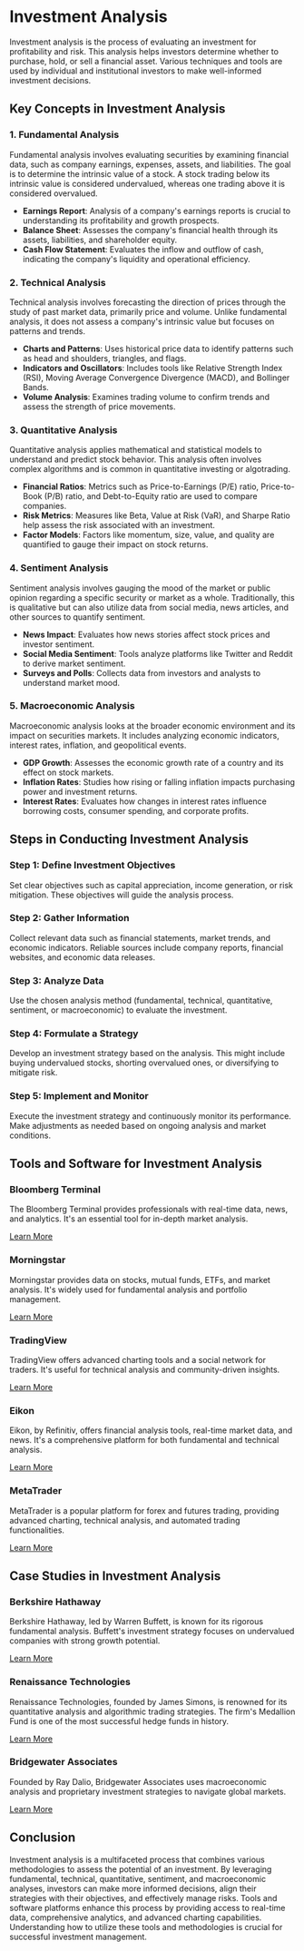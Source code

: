 # Investment Analysis

Investment analysis is the process of evaluating an investment for profitability and risk. This analysis helps investors determine whether to purchase, hold, or sell a financial asset. Various techniques and tools are used by individual and institutional investors to make well-informed investment decisions.

## Key Concepts in Investment Analysis

### 1. Fundamental Analysis

Fundamental analysis involves evaluating securities by examining financial data, such as company earnings, expenses, assets, and liabilities. The goal is to determine the intrinsic value of a stock. A stock trading below its intrinsic value is considered undervalued, whereas one trading above it is considered overvalued.

- **Earnings Report**: Analysis of a company's earnings reports is crucial to understanding its profitability and growth prospects.
- **Balance Sheet**: Assesses the company's financial health through its assets, liabilities, and shareholder equity.
- **Cash Flow Statement**: Evaluates the inflow and outflow of cash, indicating the company's liquidity and operational efficiency.

### 2. Technical Analysis

Technical analysis involves forecasting the direction of prices through the study of past market data, primarily price and volume. Unlike fundamental analysis, it does not assess a company's intrinsic value but focuses on patterns and trends.

- **Charts and Patterns**: Uses historical price data to identify patterns such as head and shoulders, triangles, and flags.
- **Indicators and Oscillators**: Includes tools like Relative Strength Index (RSI), Moving Average Convergence Divergence (MACD), and Bollinger Bands.
- **Volume Analysis**: Examines trading volume to confirm trends and assess the strength of price movements.

### 3. Quantitative Analysis

Quantitative analysis applies mathematical and statistical models to understand and predict stock behavior. This analysis often involves complex algorithms and is common in quantitative investing or algotrading.

- **Financial Ratios**: Metrics such as Price-to-Earnings (P/E) ratio, Price-to-Book (P/B) ratio, and Debt-to-Equity ratio are used to compare companies.
- **Risk Metrics**: Measures like Beta, Value at Risk (VaR), and Sharpe Ratio help assess the risk associated with an investment.
- **Factor Models**: Factors like momentum, size, value, and quality are quantified to gauge their impact on stock returns.

### 4. Sentiment Analysis

Sentiment analysis involves gauging the mood of the market or public opinion regarding a specific security or market as a whole. Traditionally, this is qualitative but can also utilize data from social media, news articles, and other sources to quantify sentiment.

- **News Impact**: Evaluates how news stories affect stock prices and investor sentiment.
- **Social Media Sentiment**: Tools analyze platforms like Twitter and Reddit to derive market sentiment.
- **Surveys and Polls**: Collects data from investors and analysts to understand market mood.

### 5. Macroeconomic Analysis

Macroeconomic analysis looks at the broader economic environment and its impact on securities markets. It includes analyzing economic indicators, interest rates, inflation, and geopolitical events.

- **GDP Growth**: Assesses the economic growth rate of a country and its effect on stock markets.
- **Inflation Rates**: Studies how rising or falling inflation impacts purchasing power and investment returns.
- **Interest Rates**: Evaluates how changes in interest rates influence borrowing costs, consumer spending, and corporate profits.

## Steps in Conducting Investment Analysis

### Step 1: Define Investment Objectives

Set clear objectives such as capital appreciation, income generation, or risk mitigation. These objectives will guide the analysis process.

### Step 2: Gather Information

Collect relevant data such as financial statements, market trends, and economic indicators. Reliable sources include company reports, financial websites, and economic data releases.

### Step 3: Analyze Data

Use the chosen analysis method (fundamental, technical, quantitative, sentiment, or macroeconomic) to evaluate the investment.

### Step 4: Formulate a Strategy

Develop an investment strategy based on the analysis. This might include buying undervalued stocks, shorting overvalued ones, or diversifying to mitigate risk.

### Step 5: Implement and Monitor

Execute the investment strategy and continuously monitor its performance. Make adjustments as needed based on ongoing analysis and market conditions.

## Tools and Software for Investment Analysis

### Bloomberg Terminal

The Bloomberg Terminal provides professionals with real-time data, news, and analytics. It's an essential tool for in-depth market analysis.

[Learn More](https://www.bloomberg.com/professional/solution/bloomberg-terminal/)

### Morningstar

Morningstar provides data on stocks, mutual funds, ETFs, and market analysis. It's widely used for fundamental analysis and portfolio management.

[Learn More](https://www.morningstar.com/)

### TradingView

TradingView offers advanced charting tools and a social network for traders. It's useful for technical analysis and community-driven insights.

[Learn More](https://www.tradingview.com/)

### Eikon

Eikon, by Refinitiv, offers financial analysis tools, real-time market data, and news. It's a comprehensive platform for both fundamental and technical analysis.

[Learn More](https://www.refinitiv.com/en/products/eikon-trading-software)

### MetaTrader

MetaTrader is a popular platform for forex and futures trading, providing advanced charting, technical analysis, and automated trading functionalities.

[Learn More](https://www.metaquotes.net/en/metatrader5)

## Case Studies in Investment Analysis

### Berkshire Hathaway

Berkshire Hathaway, led by Warren Buffett, is known for its rigorous fundamental analysis. Buffett's investment strategy focuses on undervalued companies with strong growth potential.

[Learn More](https://www.berkshirehathaway.com)

### Renaissance Technologies

Renaissance Technologies, founded by James Simons, is renowned for its quantitative analysis and algorithmic trading strategies. The firm's Medallion Fund is one of the most successful hedge funds in history.

[Learn More](https://www.rentec.com/)

### Bridgewater Associates

Founded by Ray Dalio, Bridgewater Associates uses macroeconomic analysis and proprietary investment strategies to navigate global markets. 

[Learn More](https://www.bridgewater.com/)

## Conclusion

Investment analysis is a multifaceted process that combines various methodologies to assess the potential of an investment. By leveraging fundamental, technical, quantitative, sentiment, and macroeconomic analyses, investors can make more informed decisions, align their strategies with their objectives, and effectively manage risks. Tools and software platforms enhance this process by providing access to real-time data, comprehensive analytics, and advanced charting capabilities. Understanding how to utilize these tools and methodologies is crucial for successful investment management.